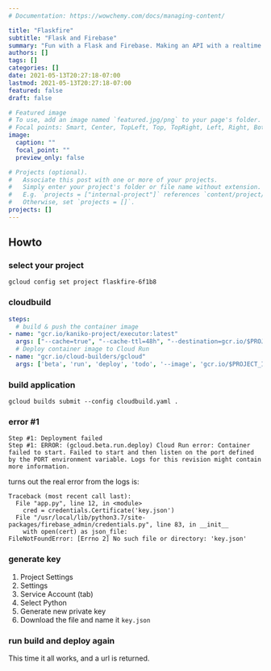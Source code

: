 ```yaml
---
# Documentation: https://wowchemy.com/docs/managing-content/

title: "Flaskfire"
subtitle: "Flask and Firebase"
summary: "Fun with a Flask and Firebase. Making an API with a realtime database."
authors: []
tags: []
categories: []
date: 2021-05-13T20:27:18-07:00
lastmod: 2021-05-13T20:27:18-07:00
featured: false
draft: false

# Featured image
# To use, add an image named `featured.jpg/png` to your page's folder.
# Focal points: Smart, Center, TopLeft, Top, TopRight, Left, Right, BottomLeft, Bottom, BottomRight.
image:
  caption: ""
  focal_point: ""
  preview_only: false

# Projects (optional).
#   Associate this post with one or more of your projects.
#   Simply enter your project's folder or file name without extension.
#   E.g. `projects = ["internal-project"]` references `content/project/deep-learning/index.md`.
#   Otherwise, set `projects = []`.
projects: []
---
```


## Howto

### select your project

```
gcloud config set project flaskfire-6f1b8
```

### cloudbuild

```yaml
steps:
  # build & push the container image
- name: "gcr.io/kaniko-project/executor:latest"
  args: ["--cache=true", "--cache-ttl=48h", "--destination=gcr.io/$PROJECT_ID/todo:latest"]
  # Deploy container image to Cloud Run
- name: "gcr.io/cloud-builders/gcloud"
  args: ['beta', 'run', 'deploy', 'todo', '--image', 'gcr.io/$PROJECT_ID/todo:latest', '--region', 'us-central1', '--allow-unauthenticated', '--platform', 'managed']
```

### build application

```
gcloud builds submit --config cloudbuild.yaml .
```

### error #1

```
Step #1: Deployment failed
Step #1: ERROR: (gcloud.beta.run.deploy) Cloud Run error: Container failed to start. Failed to start and then listen on the port defined by the PORT environment variable. Logs for this revision might contain more information.
```

turns out the real error from the logs is:

```
Traceback (most recent call last):
  File "app.py", line 12, in <module>
    cred = credentials.Certificate('key.json')
  File "/usr/local/lib/python3.7/site-packages/firebase_admin/credentials.py", line 83, in __init__
    with open(cert) as json_file:
FileNotFoundError: [Errno 2] No such file or directory: 'key.json'
```


### generate key

1. Project Settings
1. Settings
1. Service Account (tab)
1. Select Python
1. Generate new private key
1. Download the file and name it `key.json`

### run build and deploy again

This time it all works, and a url is returned.
